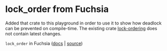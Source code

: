 # lock_order from Fuchsia 

Added that crate to this playground in order to use it to show how deadlock can be prevented on compile-time. The existing crate [lock-ordering](https://github.com/akonradi/lock-ordering) does not contain latest changes.

`lock_order` in Fuchsia ([docs](https://fuchsia-docs.firebaseapp.com/rust/lock_order/index.html) | [source](https://cs.opensource.google/fuchsia/fuchsia/+/main:src/connectivity/network/netstack3/core/lock-order/src/lib.rs;drc=4fcdaf5e61c518ac1bec7462f077f5e1ffd5ddab))
